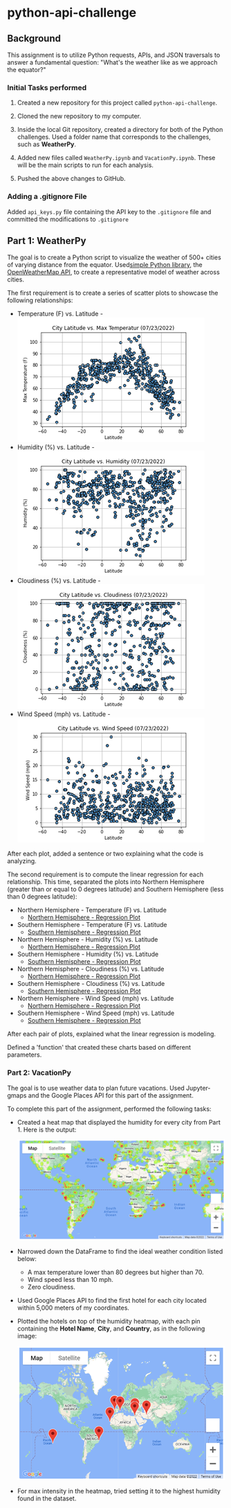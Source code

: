 # python-api-challenge

## Background

This assignment is to utilize Python requests, APIs, and JSON traversals to answer a fundamental question: "What's the weather like as we approach the equator?"

### Initial Tasks performed

1. Created a new repository for this project called `python-api-challenge`. 

2. Cloned the new repository to my computer.

3. Inside the local Git repository, created a directory for both of the Python challenges. Used a folder name that corresponds to the challenges, such as **WeatherPy**.

4. Added new files called `WeatherPy.ipynb` and `VacationPy.ipynb`. These will be the main scripts to run for each analysis.

5. Pushed the above changes to GitHub.


### Adding a .gitignore File

Added `api_keys.py` file containing the API key to the `.gitignore` file and committed the modifications to `.gitignore`


## Part 1: WeatherPy

The goal is to create a Python script to visualize the weather of 500+ cities of varying distance from the equator. Used[simple Python library](https://pypi.python.org/pypi/citipy), the [OpenWeatherMap API](https://openweathermap.org/api),  to create a representative model of weather across cities.

The first requirement is to create a series of scatter plots to showcase the following relationships:

* Temperature (F) vs. Latitude - ![Temperature (F) vs. Latitude](WeatherPy/output_data/LatVsTemp_scatter_plot.png)
* Humidity (%) vs. Latitude - ![Humidity (%) vs. Latitude](WeatherPy/output_data/LatVsHumidity_scatter_plot.png)
* Cloudiness (%) vs. Latitude - ![Cloudiness (%) vs. Latitude](WeatherPy/output_data/LatVsCloudiness_scatter_plot.png)
* Wind Speed (mph) vs. Latitude - ![Wind Speed (mph) vs. Latitude](WeatherPy/output_data/LatVsWindSpeed_scatter_plot.png)

After each plot, added a sentence or two explaining what the code is analyzing.

The second requirement is to compute the linear regression for each relationship. This time, separated the plots into Northern Hemisphere (greater than or equal to 0 degrees latitude) and Southern Hemisphere (less than 0 degrees latitude):

* Northern Hemisphere - Temperature (F) vs. Latitude
  - [Northern Hemisphere - Regression Plot](WeatherPy/output_data/North_LatVsMaxTemp_regression_plot.png)
* Southern Hemisphere - Temperature (F) vs. Latitude
  - [Southern Hemisphere - Regression Plot](WeatherPy/output_data/South_LatVsMaxTemp_regression_plot.png)
* Northern Hemisphere - Humidity (%) vs. Latitude
  - [Northern Hemisphere - Regression Plot](WeatherPy/output_data/North_LatVsHumidity_regression_plot.png)
* Southern Hemisphere - Humidity (%) vs. Latitude
  - [Southern Hemisphere - Regression Plot](WeatherPy/output_data/South_LatVsHumidity_regression_plot.png)
* Northern Hemisphere - Cloudiness (%) vs. Latitude
  - [Northern Hemisphere - Regression Plot](WeatherPy/output_data/North_LatVsCloudiness_regression_plot.png)
* Southern Hemisphere - Cloudiness (%) vs. Latitude
  - [Southern Hemisphere - Regression Plot](WeatherPy/output_data/South_LatVsCloudiness_regression_plot.png)
* Northern Hemisphere - Wind Speed (mph) vs. Latitude
  - [Northern Hemisphere - Regression Plot](WeatherPy/output_data/North_LatVsWindSpeed_regression_plot.png)
* Southern Hemisphere - Wind Speed (mph) vs. Latitude
  - [Southern Hemisphere - Regression Plot](WeatherPy/output_data/South_LatVsWindSpeed_regression_plot.png)

After each pair of plots, explained what the linear regression is modeling.

Defined a 'function' that created these charts based on different parameters. 


### Part 2: VacationPy

The goal is to use weather data to plan future vacations. Used Jupyter-gmaps and the Google Places API for this part of the assignment.

To complete this part of the assignment, performed the following tasks:

* Created a heat map that displayed the humidity for every city from Part 1. Here is the output:

  ![heatmap](WeatherPy/images/heatmap.png)

* Narrowed down the DataFrame to find the ideal weather condition listed below:

  * A max temperature lower than 80 degrees but higher than 70.
  * Wind speed less than 10 mph.
  * Zero cloudiness.

* Used Google Places API to find the first hotel for each city located within 5,000 meters of my coordinates.

* Plotted the hotels on top of the humidity heatmap, with each pin containing the **Hotel Name**, **City**, and **Country**, as in the following image:

  ![hotel map](WeatherPy/images/hotel_map.png)

* For max intensity in the heatmap, tried setting it to the highest humidity found in the dataset.
